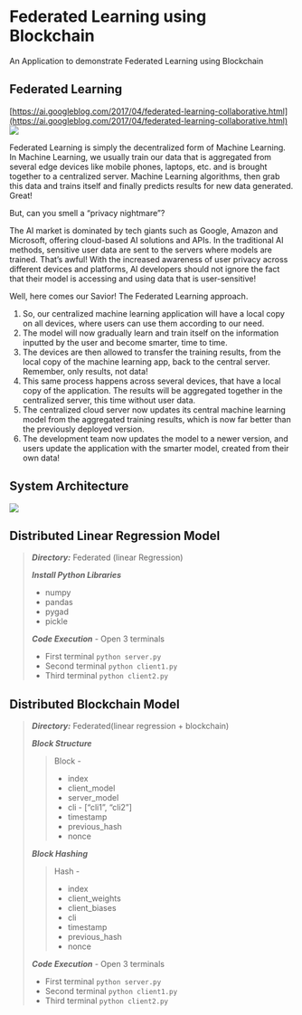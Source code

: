 # Federated Learning using Blockchain
An Application to demonstrate Federated Learning using Blockchain

## Federated Learning
[https://ai.googleblog.com/2017/04/federated-learning-collaborative.html](https://ai.googleblog.com/2017/04/federated-learning-collaborative.html)
<img src="https://i.imgur.com/ljIu7Pi.png"/>

Federated Learning is simply the decentralized form of Machine Learning. In Machine Learning, we usually train our data that is aggregated from several edge devices like 
mobile phones, laptops, etc. and is brought together to a centralized server. Machine Learning algorithms, then grab this data and trains itself and finally predicts results 
for new data generated. Great!

But, can you smell a “privacy nightmare”?

The AI market is dominated by tech giants such as Google, Amazon and Microsoft, offering cloud-based AI solutions and APIs. In the traditional AI methods, sensitive user data
are sent to the servers where models are trained. That’s awful! With the increased awareness of user privacy across different devices and platforms, AI developers should not 
ignore the fact that their model is accessing and using data that is user-sensitive!

Well, here comes our Savior! The Federated Learning approach.

1. So, our centralized machine learning application will have a local copy on all devices, where users can use them according to our need.
2. The model will now gradually learn and train itself on the information inputted by the user and become smarter, time to time.
3. The devices are then allowed to transfer the training results, from the local copy of the machine learning app, back to the central server. Remember, only results, not data!
4. This same process happens across several devices, that have a local copy of the application. The results will be aggregated together in the centralized server, this time 
without user data.
5. The centralized cloud server now updates its central machine learning model from the aggregated training results, which is now far better than the previously deployed 
version.
6. The development team now updates the model to a newer version, and users update the application with the smarter model, created from their own data!

## System Architecture
<img src="https://i.postimg.cc/MpFVHzv8/arch.jpg"/>


## Distributed Linear Regression Model

> ***Directory:*** Federated (linear Regression)
>
> ***Install Python Libraries*** 
>  - numpy
>  - pandas
>  - pygad
>  - pickle
>
> ***Code Execution*** - Open 3 terminals
> - First terminal ```python server.py```
> - Second terminal ```python client1.py```
> - Third terminal ```python client2.py```

## Distributed Blockchain Model

> ***Directory:*** Federated(linear regression + blockchain) 
>
> ***Block Structure***
>> Block -
>> -    index
>> -    client_model
>> -    server_model
>> -    cli - [“cli1”, “cli2”]
>> -    timestamp
>> -    previous_hash
>> -    nonce
>
> ***Block Hashing***
>> Hash -
>>  -   index
>>  -   client_weights
>>  -   client_biases
>>  -   cli
>>  -   timestamp
>>  -   previous_hash
>>  -   nonce
> 
> ***Code Execution*** - Open 3 terminals
> - First terminal ```python server.py```
> - Second terminal ```python client1.py```
> - Third terminal ```python client2.py```
